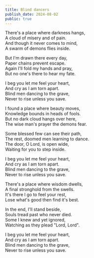 ```yaml
---
title: Blind dancers
publish_date: 2024-08-02
public: true
---
```


There's a place where darkness hangs,  
A cloud of misery and of pain.  
And though it never comes to mind,  
A swarm of demons flies inside.  

But I'm drawn there every day,  
Paper chains prevent escape.  
Again I'll fold my hands and pray,  
But no one's there to hear my fate.  

I beg you let me feel your heart,  
And cry as I am torn apart.  
Blind men dancing to the grave,  
Never to rise unless you save.  

I found a place where beauty moves,  
Knowledge bounds in heads of fools.  
But no dark cloud hangs over here,  
The wise man's prayer the demons fear.  

Some blessed few can see their path,  
The rest, doomed men learning to dance.  
The door, O Lord, is open wide,  
Waiting for you to step inside.  

I beg you let me feel your heart,  
And cry as I am torn apart.  
Blind men dancing to the grave,  
Never to rise unless you save.  

There's a place where wisdom dwells,  
A final stronghold from the swells.  
It's there I go to feel your rest,  
Lose what's good then find it's best.  

In the end, I'll stand beside,  
Souls tread past who never died.  
Some I knew and yet ignored,  
Watching as they plead "Lord, Lord".  

I beg you let me feel your heart,  
And cry as I am torn apart.  
Blind men dancing to the grave,  
Never to rise unless you save.  

